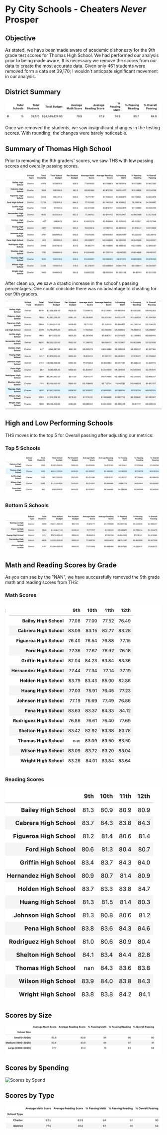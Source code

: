 # Py City Schools - Cheaters *Never* Prosper
## Objective
As stated, we have been made aware of academic dishonesty for the 9th grade test scores for Thomas High School. We had performed our analysis prior to being made aware. It is necessary we remove the scores from our data to create the most accurate data. Given only 461 students were removed form a data set 39,170; I wouldn't anticpate significant movement in our analysis. 
## District Summary
![Image of District Summary](https://github.com/jraguDataGuy/School_District_Analysis/blob/main/Resources/District_Summary.png)

Once we removed the students, we saw insignificant changes in the testing scores. With rounding, the changes were barely noticeable. 
## Summary of Thomas High School
Prior to removing the 9th graders' scores, we saw THS with low passing scores and overally passing scores.

![Image of School Summary before](https://github.com/jraguDataGuy/School_District_Analysis/blob/main/Resources/School_summary-before.png)

After clean up, we saw a drastic increase in the school's passing percentages. One could conclude there was no advantage to cheating for our 9th graders.

![Image of School Summary after](https://github.com/jraguDataGuy/School_District_Analysis/blob/main/Resources/school_summary_after.png)

## High and Low Performing Schools
THS moves into the top 5 for Overall passing after adjusting our metrics:
### Top 5 Schools
![Top 5 Schools](https://github.com/jraguDataGuy/School_District_Analysis/blob/main/Resources/Top_5.png)

### Bottom 5 Schools
![Image of bottom 5](https://github.com/jraguDataGuy/School_District_Analysis/blob/main/Resources/Bottom%205%20Schools.png)

## Math and Reading Scores by Grade
As you can see by the "NAN", we have successfully removed the 9th grade math and reading scores from THS:

### Math Scores
![Image of Math Scores](https://github.com/jraguDataGuy/School_District_Analysis/blob/main/Resources/Math_Scores_by_Grade.png)

### Reading Scores
![Reading Score](https://github.com/jraguDataGuy/School_District_Analysis/blob/main/Resources/Reading_Scores_by_School.png)

## Scores by Size
![Scores by Size](https://github.com/jraguDataGuy/School_District_Analysis/blob/main/Resources/Scores_By_Size.png)

## Scores by Spending

![Scores by Spend](https://github.com/jraguDataGuy/School_District_Analysis/blob/main/Resources/Scores_By_Spend.png)

## Scores by Type

![Scores by Type](https://github.com/jraguDataGuy/School_District_Analysis/blob/main/Resources/Scores_By_Type.png)
